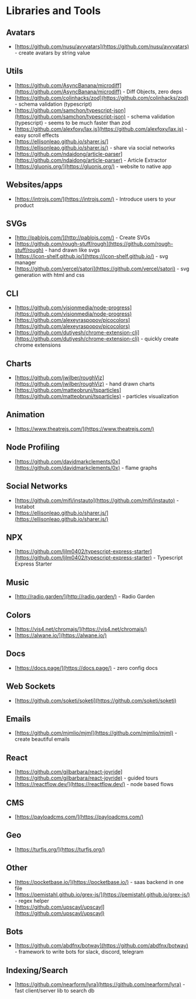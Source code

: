 # Libraries and Tools

## Avatars

- [https://github.com/nusu/avvvatars](https://github.com/nusu/avvvatars) - create avatars by string value

## Utils

- [https://github.com/AsyncBanana/microdiff](https://github.com/AsyncBanana/microdiff) - Diff Objects, zero deps
- [https://github.com/colinhacks/zod](https://github.com/colinhacks/zod) - schema validation (typescript)
- [https://github.com/samchon/typescript-json](https://github.com/samchon/typescript-json) - schema validation (typescript) - seems to be much faster than zod
- [https://github.com/alexfoxy/lax.js](https://github.com/alexfoxy/lax.js) - easy scroll effects
- [https://ellisonleao.github.io/sharer.js/](https://ellisonleao.github.io/sharer.js/) - share via social networks
- [https://github.com/ndaidong/article-parser](https://github.com/ndaidong/article-parser) - Article Extractor
- [https://gluonjs.org/](https://gluonjs.org/) - website to native app

## Websites/apps

- [https://introjs.com/](https://introjs.com/) - Introduce users to your product

## SVGs

- [http://pablojs.com/](http://pablojs.com/) - Create SVGs
- [https://github.com/rough-stuff/rough](https://github.com/rough-stuff/rough) - hand drawn like svgs
- [https://icon-shelf.github.io/](https://icon-shelf.github.io/) - svg manager
- [https://github.com/vercel/satori](https://github.com/vercel/satori) - svg generation with html and css

## CLI

- [https://github.com/visionmedia/node-progress](https://github.com/visionmedia/node-progress)
- [https://github.com/alexeyraspopov/picocolors](https://github.com/alexeyraspopov/picocolors)
- [https://github.com/dutiyesh/chrome-extension-cli](https://github.com/dutiyesh/chrome-extension-cli) - quickly create chrome extensions

## Charts

- [https://github.com/jwilber/roughViz](https://github.com/jwilber/roughViz) - hand drawn charts
- [https://github.com/matteobruni/tsparticles](https://github.com/matteobruni/tsparticles) - particles visualization

## Animation

- [https://www.theatrejs.com/](https://www.theatrejs.com/)

## Node Profiling

- [https://github.com/davidmarkclements/0x](https://github.com/davidmarkclements/0x) - flame graphs

## Social Networks

- [https://github.com/mifi/instauto](https://github.com/mifi/instauto) - Instabot
- [https://ellisonleao.github.io/sharer.js/](https://ellisonleao.github.io/sharer.js/)

## NPX

- [https://github.com/ljlm0402/typescript-express-starter](https://github.com/ljlm0402/typescript-express-starter) - Typescript Express Starter

## Music

- [http://radio.garden/](http://radio.garden/) - Radio Garden

## Colors

- [https://vis4.net/chromajs/](https://vis4.net/chromajs/)
- [https://alwane.io/](https://alwane.io/)

## Docs

- [https://docs.page/](https://docs.page/) - zero config docs

## Web Sockets

- [https://github.com/soketi/soketi](https://github.com/soketi/soketi)

## Emails

- [https://github.com/mjmlio/mjml](https://github.com/mjmlio/mjml) - create beautiful emails

## React

- [https://github.com/gilbarbara/react-joyride](https://github.com/gilbarbara/react-joyride) - guided tours
- [https://reactflow.dev/](https://reactflow.dev/) - node based flows

## CMS

- [https://payloadcms.com/](https://payloadcms.com/)

## Geo

- [https://turfjs.org/](https://turfjs.org/)

## Other

- [https://pocketbase.io/](https://pocketbase.io/) - saas backend in one file
- [https://pemistahl.github.io/grex-js/](https://pemistahl.github.io/grex-js/) - regex helper
- [https://github.com/upscayl/upscayl](https://github.com/upscayl/upscayl)

## Bots

- [https://github.com/abdfnx/botway](https://github.com/abdfnx/botway) - framework to write bots for slack, discord, telegram

## Indexing/Search

- [https://github.com/nearform/lyra](https://github.com/nearform/lyra) - fast client/server lib to search db
